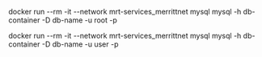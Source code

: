 
docker run --rm -it --network mrt-services_merrittnet mysql mysql -h db-container -D db-name -u root -p

docker run --rm -it --network mrt-services_merrittnet mysql mysql -h db-container -D db-name -u user -p
